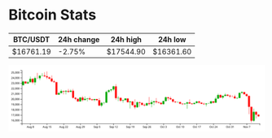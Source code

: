 # Bitcoin Stats

BTC/USDT|24h change|24h high|24h low|
|---|---|---|---|
|$16761.19|-2.75%|$17544.90|$16361.60|

<img src="./chart.svg">
